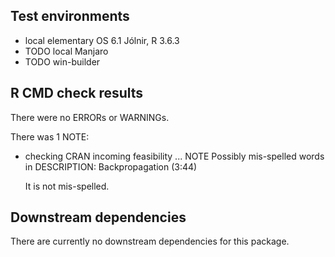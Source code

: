 ## Test environments
* local elementary OS 6.1 Jólnir, R 3.6.3
* TODO local Manjaro
* TODO win-builder

## R CMD check results
There were no ERRORs or WARNINGs. 

There was 1 NOTE:

* checking CRAN incoming feasibility ... NOTE
  Possibly mis-spelled words in DESCRIPTION: Backpropagation (3:44)
    
  It is not mis-spelled.

## Downstream dependencies
There are currently no downstream dependencies for this package.